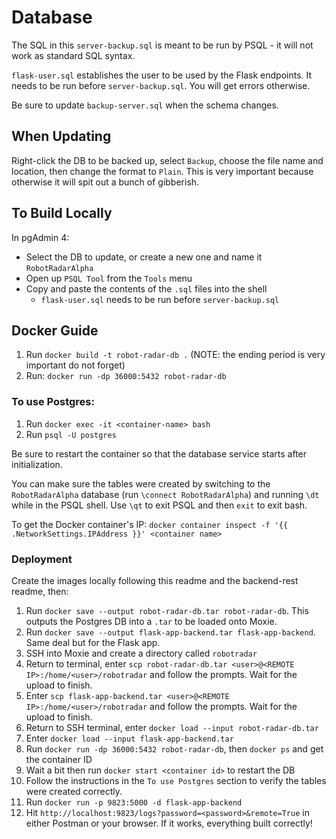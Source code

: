 # Database
The SQL in this `server-backup.sql` is meant to be run by PSQL - it will not work as 
standard SQL syntax. 

`flask-user.sql` establishes the user to be used by the Flask endpoints.  It needs to be run 
before `server-backup.sql`.  You will get errors otherwise.

Be sure to update `backup-server.sql` when the schema changes.

## When Updating
Right-click the DB to be backed up, select `Backup`, choose the file name and
location, then change the format to `Plain`.  This is very important because
otherwise it will spit out a bunch of gibberish. 

## To Build Locally
In pgAdmin 4:
- Select the DB to update, or create a new one and name it `RobotRadarAlpha`
- Open up `PSQL Tool` from the `Tools` menu
- Copy and paste the contents of the `.sql` files into the shell
  - `flask-user.sql` needs to be run before `server-backup.sql`

## Docker Guide 
1. Run `docker build -t robot-radar-db .`
(NOTE: the ending period is very important do not forget)
2. Run: `docker run -dp 36000:5432 robot-radar-db`

### To use Postgres:
1. Run `docker exec -it <container-name> bash`
2. Run `psql -U postgres`

Be sure to restart the container so that the database service
starts after initialization.

You can make sure the tables were created by switching to the `RobotRadarAlpha`
database (run `\connect RobotRadarAlpha`) and running `\dt` while in the PSQL shell.
Use `\qt` to exit PSQL and then `exit` to exit bash.

To get the Docker container's IP:
`docker container inspect -f '{{ .NetworkSettings.IPAddress }}' <container name>`

### Deployment
Create the images locally following this readme and the backend-rest readme, then:
1. Run `docker save --output robot-radar-db.tar robot-radar-db`.  This outputs the
Postgres DB into a `.tar` to be loaded onto Moxie.
2. Run `docker save --output flask-app-backend.tar flask-app-backend`.  Same deal
but for the Flask app.
3. SSH into Moxie and create a directory called `robotradar`
4. Return to terminal, enter `scp robot-radar-db.tar <user>@<REMOTE IP>:/home/<user>/robotradar`
and follow the prompts.  Wait for the upload to finish.
5. Enter `scp flask-app-backend.tar <user>@<REMOTE IP>:/home/<user>/robotradar`
and follow the prompts.  Wait for the upload to finish.
6. Return to SSH terminal, enter `docker load --input robot-radar-db.tar`
7. Enter `docker load --input flask-app-backend.tar`
8. Run `docker run -dp 36000:5432 robot-radar-db`, then `docker ps` and get the container ID
9. Wait a bit then run `docker start <container id>` to restart the DB
10. Follow the instructions in the `To use Postgres` section to verify the tables 
were created correctly.
11. Run `docker run -p 9823:5000 -d flask-app-backend`
12. Hit `http://localhost:9823/logs?password=<password>&remote=True` in either Postman or your
browser.  If it works, everything built correctly!